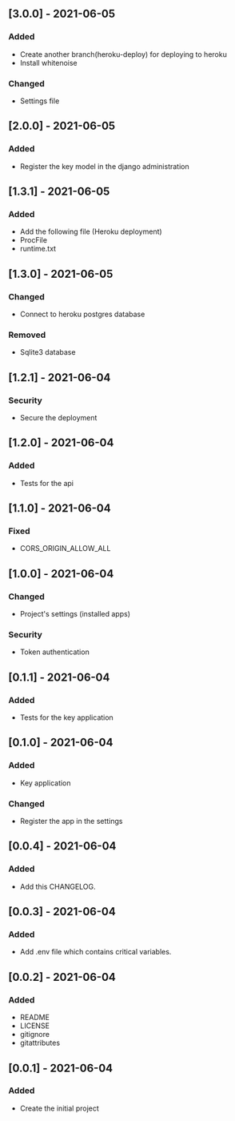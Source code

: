 ## [3.0.0] - 2021-06-05
### Added
- Create another branch(heroku-deploy) for deploying to heroku
- Install whitenoise
### Changed
- Settings file

## [2.0.0] - 2021-06-05
### Added
- Register the key model in the django administration

## [1.3.1] - 2021-06-05
### Added
- Add the following file (Heroku deployment)
- ProcFile
- runtime.txt

## [1.3.0] - 2021-06-05
### Changed
- Connect to heroku postgres database 
### Removed
- Sqlite3 database

## [1.2.1] - 2021-06-04
### Security
- Secure the deployment 

## [1.2.0] - 2021-06-04
### Added
- Tests for the api

## [1.1.0] - 2021-06-04
### Fixed
- CORS_ORIGIN_ALLOW_ALL

## [1.0.0] - 2021-06-04
### Changed
- Project's settings (installed apps)
### Security
- Token authentication

## [0.1.1] - 2021-06-04
### Added
- Tests for the key application

## [0.1.0] - 2021-06-04
### Added
- Key application

### Changed
- Register the app in the settings

## [0.0.4] - 2021-06-04
### Added
- Add this CHANGELOG. 

## [0.0.3] - 2021-06-04
### Added
- Add .env file  which contains critical variables.

## [0.0.2] - 2021-06-04
### Added
- README
- LICENSE
- gitignore
- gitattributes

## [0.0.1] - 2021-06-04
### Added
- Create the initial project